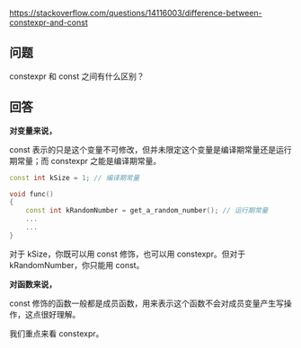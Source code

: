 <https://stackoverflow.com/questions/14116003/difference-between-constexpr-and-const>

## 问题

constexpr 和 const 之间有什么区别？

## 回答

**对变量来说，**

const 表示的只是这个变量不可修改，但并未限定这个变量是编译期常量还是运行期常量；而 constexpr 之能是编译期常量。

```c++
const int kSize = 1; // 编译期常量

void func()
{
    const int kRandomNumber = get_a_random_number(); // 运行期常量
    ...
    ...
}
```

对于 kSize，你既可以用 const 修饰，也可以用 constexpr。但对于 kRandomNumber，你只能用 const。

**对函数来说，**

const 修饰的函数一般都是成员函数，用来表示这个函数不会对成员变量产生写操作，这点很好理解。

我们重点来看 constexpr。


